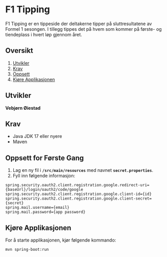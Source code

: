 # F1 Tipping
F1 Tipping er en tippeside der deltakerne tipper på sluttresultatene av Formel 1 sesongen. I tillegg tippes det på hvem som kommer på første- og tiendeplass i hvert løp gjennom året.

## Oversikt
1. [Utvikler](#utvikler)
2. [Krav](#krav)
3. [Oppsett](#oppsett-for-første-gang)
4. [Kjøre Applikasjonen](#kjøre-applikasjonen)

## Utvikler
**Vebjørn Øiestad**

## Krav
* Java JDK 17 eller nyere
* Maven

## Oppsett for Første Gang

1. Lag en ny fil i **`/src/main/resources`** med navnet **`secret.properties`**.
2. Fyll inn følgende informasjon:

```
spring.security.oauth2.client.registration.google.redirect-uri={baseUrl}/login/oauth2/code/google
spring.security.oauth2.client.registration.google.client-id={id}
spring.security.oauth2.client.registration.google.client-secret={secret}
spring.mail.username={email}
spring.mail.password={app password}
```

## Kjøre Applikasjonen

For å starte applikasjonen, kjør følgende kommando:

```
mvn spring-boot:run
```